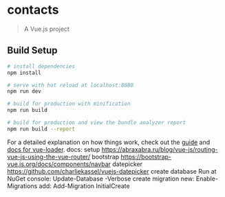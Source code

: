 # contacts

> A Vue.js project

## Build Setup

``` bash
# install dependencies
npm install

# serve with hot reload at localhost:8080
npm run dev

# build for production with minification
npm run build

# build for production and view the bundle analyzer report
npm run build --report
```

For a detailed explanation on how things work, check out the [guide](http://vuejs-templates.github.io/webpack/) and [docs for vue-loader](http://vuejs.github.io/vue-loader).
docs:
setup
https://abraxabra.ru/blog/vue-js/routing-vue-js-using-the-vue-router/
bootstrap
https://bootstrap-vue.js.org/docs/components/navbar
datepicker
https://github.com/charliekassel/vuejs-datepicker
create database
Run at NuGet console: Update-Database -Verbose
create migration
new: Enable-Migrations
add: Add-Migration InitialCreate